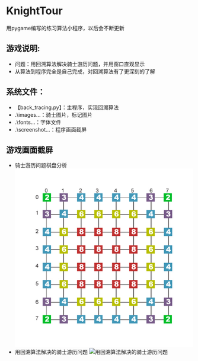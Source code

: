 # KnightTour
用pygame编写的练习算法小程序，以后会不断更新

## 游戏说明:
* 问题：用回溯算法解决骑士游历问题，并用窗口直观显示
* 从算法到程序完全是自己完成，对回溯算法有了更深刻的了解

## 系统文件：
- 【back_tracing.py】：主程序，实现回溯算法
- .\images\...：骑士图片，标记图片
- .\fonts\...：字体文件
- .\screenshot\...：程序画面截屏

## 游戏画面截屏
* 骑士游历问题棋盘分析  
![骑士游历问题棋盘分析](https://github.com/pooobaby/games/blob/master/KnightTour/screenshot/chessboard.jpg?raw=true)
* 用回溯算法解决的骑士游历问题
![用回溯算法解决的骑士游历问题](https://github.com/pooobaby/games/blob/master/Maze/screenshot/back_tracing.jpg?raw=true)
